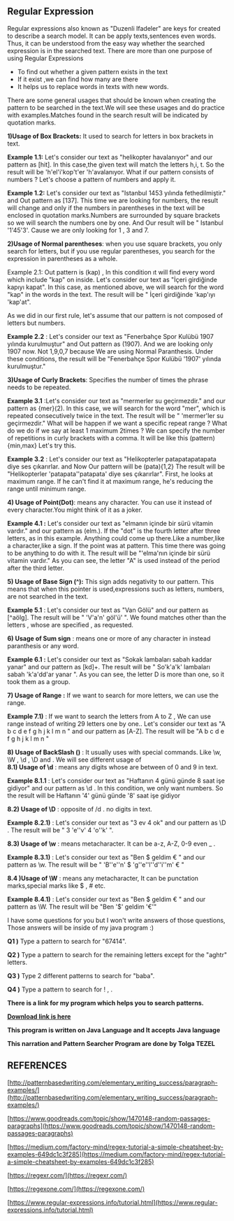 
## Regular Expression

Regular expressions also known as "Duzenli Ifadeler" are keys for created to describe a search model. It can be apply texts,sentences even words. Thus, it can be understood from the easy way whether the searched expression is in the searched text.
	There are more than one purpose of using Regular Expressions
	
 - To find out whether a given pattern exists in the text
 - If it exist ,we can find how many are there 
 - It helps us to replace words in texts with new words.

There are some general usages that should be known when creating the pattern to be searched in the text.We will see these usages and do practice with examples.Matches found in the search result will be indicated by quotation marks.

 **1)Usage of Box Brackets:** It used to search for letters in box brackets in text.
 
**Example 1.1:** Let's consider our text as "helikopter havalanıyor" and our pattern as [hit]. In this case,the given text will match the letters h,i, t. So the result will be 'h'el'i'kop't'er 'h'avalanıyor.
What if our pattern consists of numbers ? Let's choose a pattern of numbers and apply it.

 **Example 1.2:** Let's consider our text as "Istanbul 1453 yılında fethedilmiştir." and Out pattern as [137]. This time we are looking for numbers, the result will change and only if the numbers in parentheses in the text will be enclosed in quotation marks.Numbers are surrounded by square brackets so we will search the numbers one by one.
And Our result will be " Istanbul '1'45'3'. Cause we are only looking for 1 , 3 and 7.

**2)Usage of Normal parentheses**: when you use square brackets, you only search for letters, but if you use regular parentheses, you search for the expression in parentheses as a whole.

Example 2.1: Out pattern is (kap) , In this condition ıt will find every word which include "kap" on inside.
Let's consider our text as "İçeri girdiğinde kapıyı kapat". In this case, as mentioned above, we will search for the word "kap" in the words in the text.
The result will be " İçeri girdiğinde 'kap'ıyı 'kap'at".

As we did in our first rule, let's assume that our pattern is not composed of letters but numbers.

**Example 2.2** : Let's consider our text as "Fenerbahçe Spor Kulübü 1907 yılında kurulmuştur" and Out pattern as (1907). And we are looking only 1907 now. Not 1,9,0,7 because We are using  Normal Paranthesis.
Under these conditions, the result will be "Fenerbahçe Spor Kulübü '1907' yılında kurulmuştur."

**3)Usage of Curly Brackets**: Specifies the number of times the phrase needs to be repeated.

**Example 3.1** :Let's consider our text as "mermerler su geçirmezdir." and  our pattern as {mer}(2). In this case, we will search for the word "mer", which is repeated 	consecutively  twice in the text.
The result will be " 'mermer'ler su geçirmezdir." 
What will be happen if we want a specific repeat range ? What do we do if we say at least 1 maximum 2times ?
We can specify the number of repetitions in curly brackets with a comma. It will be like this (pattern){min,max} Let's try this.

**Example 3.2** : Let's consider our text as "Helikopterler patapatapatapata diye ses çıkarırlar. and Now Our pattern will be (pata){1,2}
The result will be "Helikopterler 'patapata''patapata' diye ses çıkarırlar". First, he looks at maximum range. If he can't find it at maximum range, he's reducing the range until minimum range.


**4) Usage of Point(Dot)**: means any character. You can use it instead of every character.You might think of it as a joker.

**Example 4.1 :** Let's consider our text as "elmanın içinde bir sürü vitamin vardır." and  our pattern as (elm.). If the "dot" is the fourth letter after three letters, as in this example. Anything could come up there.Like a number,like a character,like a sign. If the point was at pattern. This time there was going to be anything to do with it. The result will be "'elma'nın içinde bir sürü vitamin vardır." As you can see, the letter "A" is used instead of the period after the third letter.

**5) Usage of Base Sign (^):** This sign adds negativity to our pattern. This means that when this pointer is used,expressions such as letters, numbers, are not searched in the text. 

**Example  5.1** : Let's consider our text as "Van Gölü" and  our pattern as [^aölg]. 
The result will be  " 'V'a'n' göl'ü' ". We found matches other than the letters , whose are specified , as requested.

**6) Usage of Sum sign** :  means one or more of any character in instead paranthesis or any word.

**Example 6.1 :** Let's consider our text as "Sokak lambaları sabah kaddar yanar" and  our pattern as [kd]+. 
The result will be " So'k'a'k' lambaları sabah 'k'a'dd'ar yanar ". As you can see, the letter D is more than one, so it took them as a group.

 **7) Usage of Range :** If we want to search for more letters, we can use the range.
 
 **Example 7.1)** : If we want to search the letters from A to Z , We can use range instead of writing 29 letters one by one..  Let's consider our text as "A b c d e f g h j k l m n " and  our pattern as [A-Z]. The result will be "A b c d e f g h j k l m n " 
 
**8) Usage of BackSlash (\)** : It usually uses with special commands. Like \w, \W , \d , \D and \.  We will see different usage of \
**8.1) Usage of \d** : means any digits whose are between of 0 and 9  in text.

**Example 8.1.1** : Let's consider our text as "Haftanın 4 günü günde 8 saat işe gidiyor" and  our pattern as \d . In this condition, we only want numbers.
So the result will be Haftanın '4' günü günde '8' saat işe gidiyor

**8.2) Usage of \D** : opposite of /d . no digits in text.

**Example 8.2.1)** : Let's consider our text as "3 ev 4 ok" and  our pattern as \D . 
The result will be " 3 'e''v' 4 'o''k' ".

**8.3) Usage of \w** : means metacharacter. It can be a-z, A-Z, 0-9 even _ . 

**Example 8.3.1)** : Let's consider our text as "Ben $ geldim € " and  our pattern as \w. 
The result will be " 'B''e''n' $ 'g''e''l''d''i''m' € "

**8.4 )Usage of \W** : means any metacharacter, It can be punctation marks,special marks like $ , # etc.

**Example 8.4.1)** : Let's consider our text as "Ben $ geldim € " and  our pattern as \W. 
The result will be "Ben '$' geldim '€'"

I have some questions for you but I won't write answers of those questions, Those answers will be inside of my java program :)

**Q1 )** Type a pattern to search for "67414".

**Q2 )** Type a pattern to search for the remaining letters except for the "aghtr" letters.

**Q3 )** Type 2 different patterns to search for "baba".

**Q4 )** Type a pattern to search for ! , . 

**There is a link for my program which helps you to search patterns.**

[**Download link is here**](https://github.com/TolgaTEZEL/Automata/raw/master/docs/regexp/TolgaTezel_PatternSearch.jar)

 
**This program is written on Java Language and It accepts Java language**

**This narration  and Pattern Searcher Program are done by Tolga TEZEL**




## REFERENCES 

[http://patternbasedwriting.com/elementary_writing_success/paragraph-examples/](http://patternbasedwriting.com/elementary_writing_success/paragraph-examples/)

[https://www.goodreads.com/topic/show/1470148-random-passages-paragraphs](https://www.goodreads.com/topic/show/1470148-random-passages-paragraphs)

[https://medium.com/factory-mind/regex-tutorial-a-simple-cheatsheet-by-examples-649dc1c3f285](https://medium.com/factory-mind/regex-tutorial-a-simple-cheatsheet-by-examples-649dc1c3f285)

[https://regexr.com/](https://regexr.com/)

[https://regexone.com/](https://regexone.com/)

[https://www.regular-expressions.info/tutorial.html](https://www.regular-expressions.info/tutorial.html)



